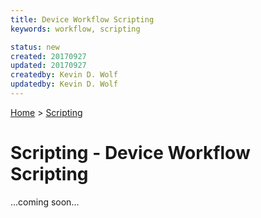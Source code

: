 ```yaml
---
title: Device Workflow Scripting
keywords: workflow, scripting

status: new
created: 20170927
updated: 20170927
createdby: Kevin D. Wolf
updatedby: Kevin D. Wolf
---
```

[Home](../Index.md) > [Scripting](Index.md)

# Scripting - Device Workflow Scripting

...coming soon...
